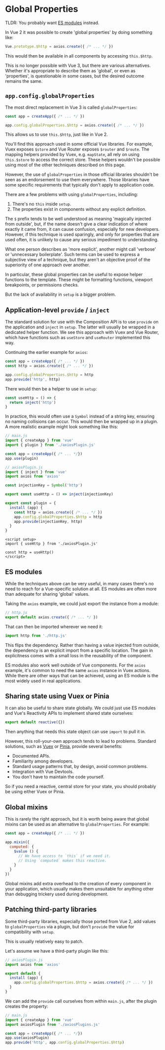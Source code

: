 # Global Properties

TLDR: You probably want [ES modules](#es-modules) instead.

In Vue 2 it was possible to create 'global properties' by doing something like:

```js
Vue.prototype.$http = axios.create({ /* ... */ })
```

This would then be available in all components by accessing `this.$http`.

This is no longer possible with Vue 3, but there are various alternatives. Whether it's appropriate to describe them as 'global', or even as 'properties', is questionable in some cases, but the desired outcome remains the same.

## `app.config.globalProperties`

The most direct replacement in Vue 3 is called `globalProperties`:

```js
const app = createApp({ /* ... */ })

app.config.globalProperties.$http = axios.create({ /* ... */ })
```

This allows us to use `this.$http`, just like in Vue 2.

You'll find this approach used in some official Vue libraries. For example, Vuex exposes `$store` and Vue Router exposes `$router` and `$route`. The mapping helpers provided by Vuex, e.g. `mapState`, all rely on using `this.$store` to access the correct store. These helpers wouldn't be possible using most of the other techniques described on this page.

However, the use of `globalProperties` in those official libraries shouldn't be seen as an endorsement to use them everywhere. Those libraries have some specific requirements that typically don't apply to application code.

There are a few problems with using `globalProperties`, including:

1. There's no `this` inside `setup`.
2. The properties exist in components without any explicit definition.

The `$` prefix tends to be well understood as meaning 'magically injected from outside', but, if the name doesn't give a clear indication of where exactly it came from, it can cause confusion, especially for new developers. However, if this technique is used sparingly, and only for properties that are used often, it is unlikely to cause any serious impediment to understanding.

What one person describes as 'more explicit', another might call 'verbose' or 'unnecessary boilerplate'. Such terms can be used to express a subjective view of a technique, but they aren't an objective proof of the superiority of one approach over another.

In particular, these global properties can be useful to expose helper functions to the template. These might be formatting functions, viewport breakpoints, or permissions checks.

But the lack of availability in `setup` is a bigger problem.

## Application-level `provide` / `inject`

The standard solution for use with the Composition API is to use `provide` on the application and `inject` in `setup`. The latter will usually be wrapped in a dedicated helper function. We see this approach with Vuex and Vue Router, which have functions such as `useStore` and `useRouter` implemented this way.

Continuing the earlier example for `axios`:

```js
const app = createApp({ /* ... */ })
const http = axios.create({ /* ... */ })

app.config.globalProperties.$http = http
app.provide('http', http)
```

There would then be a helper to use in `setup`:

```js
const useHttp = () => {
  return inject('http')
}
```

In practice, this would often use a `Symbol` instead of a string key, ensuring no naming collisions can occur. This would then be wrapped up in a plugin. A more realistic example might look something like this:

```js
// main.js
import { createApp } from 'vue'
import { plugin } from './axiosPlugin.js'

const app = createApp({ /* ... */})
app.use(plugin)
```

```js
// axiosPlugin.js
import { inject } from 'vue'
import axios from 'axios'

const injectionKey = Symbol('http')

export const useHttp = () => inject(injectionKey)

export const plugin = {
  install (app) {
    const http = axios.create({ /* ... */ })
    app.config.globalProperties.$http = http
    app.provide(injectionKey, http)
  }
}
```

```vue
<script setup>
import { useHttp } from './axiosPlugin.js'

const http = useHttp()
</script>
```

## ES modules

While the techniques above can be very useful, in many cases there's no need to reach for a Vue-specific solution at all. ES modules are often more than adequate for sharing 'global' values.

Taking the `axios` example, we could just export the instance from a module:

```js
// http.js
export default axios.create({ /* ... */ })
```

That can then be imported wherever we need it:

```js
import http from './http.js'
```

This flips the dependency. Rather than having a value injected from outside, the dependency is an explicit import from a specific location. The gain in explicitness comes with a small loss in the reusability of the component.

ES modules also work well outside of Vue components. For the `axios` example, it's common to need the same `axios` instance in Vuex actions. While there are other ways that can be achieved, using an ES module is the most widely used in real applications.

## Sharing state using Vuex or Pinia

It can also be useful to share state globally. We could just use ES modules and Vue's Reactivity APIs to implement shared state ourselves:

```js
export default reactive({})
```

Then anything that needs this state object can use `import` to pull it in.

However, this roll-your-own approach tends to lead to problems. Standard solutions, such as [Vuex](https://next.vuex.vuejs.org/) or [Pinia](https://pinia.esm.dev/), provide several benefits:

- Documented APIs.
- Familiarity among developers.
- Standard usage patterns that, by design, avoid common problems.
- Integration with Vue Devtools.
- You don't have to maintain the code yourself.

So if you need a reactive, central store for your state, you should probably be using either Vuex or Pinia.

## Global mixins

This is rarely the right approach, but it is worth being aware that global mixins can be used as an alternative to `globalProperties`. For example:

```js
const app = createApp({ /* ... */ })

app.mixin({
  computed: {
    $value () {
      // We have access to `this` if we need it.
      // Using `computed` makes this reactive.
    }
  }
})
```

Global mixins add extra overhead to the creation of every component in your application, which usually makes them unsuitable for anything other than debugging trickery used during development.

## Patching third-party libraries

Some third-party libraries, especially those ported from Vue 2, add values to `globalProperties` via a plugin, but don't `provide` the value for compatibility with `setup`.

This is usually relatively easy to patch.

Let's assume we have a third-party plugin like this:

```js
// axiosPlugin.js
import axios from 'axios'

export default {
  install (app) {
    app.config.globalProperties.$http = axios.create({ /* ... */ })
  }
}
```

We can add the `provide` call ourselves from within `main.js`, after the plugin creates the property:

```js
// main.js
import { createApp } from 'vue'
import axiosPlugin from './axiosPlugins.js'

const app = createApp({ /* ... */})
app.use(axiosPlugin)
app.provide('http', app.config.globalProperties.$http)
```